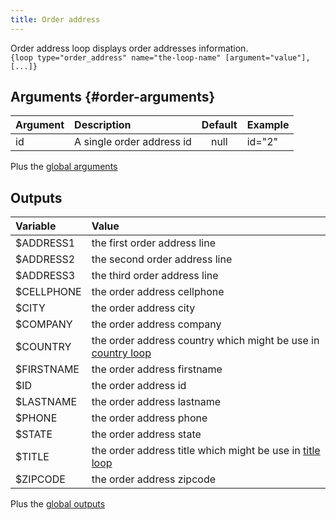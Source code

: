 ```yaml
---
title: Order address
---
```


Order address loop displays order addresses information.  
`{loop type="order_address" name="the-loop-name" [argument="value"], [...]}`

## Arguments {#order-arguments}

| Argument | Description                | Default | Example |
|----------|:---------------------------|:-------:|:--------|
| id       | A single order address id  |  null   | id="2"  |

Plus the [global arguments](./global_arguments)

## Outputs

| Variable   | Value                                                                     |
|:-----------|:--------------------------------------------------------------------------|
| $ADDRESS1  | the first order address line                                              |
| $ADDRESS2  | the second order address line                                             |
| $ADDRESS3  | the third order address line                                              |
| $CELLPHONE | the order address cellphone                                               |
| $CITY      | the order address city                                                    |
| $COMPANY   | the order address company                                                 |
| $COUNTRY   | the order address country which might be use in [country loop](./Country) |
| $FIRSTNAME | the order address firstname                                               |
| $ID        | the order address id                                                      |
| $LASTNAME  | the order address lastname                                                |
| $PHONE     | the order address phone                                                   |
| $STATE     | the order address state                                                   |
| $TITLE     | the order address title which might be use in [title loop](./Title)       |
| $ZIPCODE   | the order address zipcode                                                 |

Plus the [global outputs](./global_outputs)
